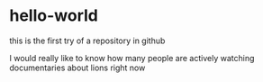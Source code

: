 # hello-world
this is the first try of a repository in github

I would really like to know how many people are actively watching documentaries about lions right now
